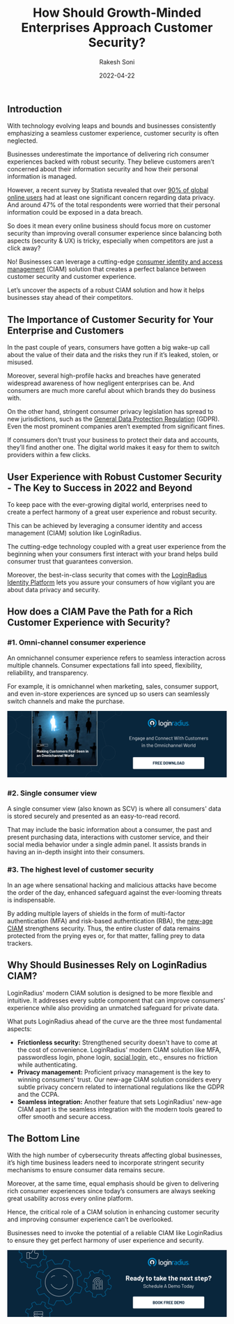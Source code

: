 ﻿---
title: "How Should Growth-Minded Enterprises Approach Customer Security?"
date: "2022-04-22"
coverImage: "growth-comp.jpg"
tags: ["data security", "compliance", "ciam", "customer experience"]
author: "Rakesh Soni"
description: "Customer security is crucial for any business striving to stay ahead of the competition. However, balancing customer security with a rich consumer experience is what it all takes to propel growth. Learn the aspects of a robust CIAM solution and how it helps businesses stay ahead of their competitors."
metadescription: "Customer security should be the number one priority for businesses seeking substantial growth. Here’s how to ensure a balance between security & usability."
metatitle: "How Should Businesses Approach Customer Security?"
---

## Introduction

With technology evolving leaps and bounds and businesses consistently emphasizing a seamless customer experience, customer security is often neglected. 

Businesses underestimate the importance of delivering rich consumer experiences backed with robust security. They believe customers aren’t concerned about their information security and how their personal information is managed. 

However, a recent survey by Statista revealed that over [90% of global online users](https://www.statista.com/statistics/296700/personal-data-security-perception-online/) had at least one significant concern regarding data privacy. And around 47% of the total respondents were worried that their personal information could be exposed in a data breach. 

So does it mean every online business should focus more on customer security than improving overall consumer experience since balancing both aspects (security & UX) is tricky, especially when competitors are just a click away? 

No! Businesses can leverage a cutting-edge [consumer identity and access management](https://www.loginradius.com/blog/identity/customer-identity-and-access-management/) (CIAM) solution that creates a perfect balance between customer security and customer experience. 

Let’s uncover the aspects of a robust CIAM solution and how it helps businesses stay ahead of their competitors. 

## The Importance of Customer Security for Your Enterprise and Customers

In the past couple of years, consumers have gotten a big wake-up call about the value of their data and the risks they run if it’s leaked, stolen, or misused.

Moreover, several high-profile hacks and breaches have generated widespread awareness of how negligent enterprises can be. And consumers are much more careful about which brands they do business with.

On the other hand, stringent consumer privacy legislation has spread to new jurisdictions, such as the [General Data Protection Regulation](https://www.loginradius.com/gdpr-and-privacy/) (GDPR). Even the most prominent companies aren’t exempted from significant fines.

If consumers don’t trust your business to protect their data and accounts, they’ll find another one. The digital world makes it easy for them to switch providers within a few clicks.


## User Experience with Robust Customer Security - The Key to Success in 2022 and Beyond

To keep pace with the ever-growing digital world, enterprises need to create a perfect harmony of a great user experience and robust security.

This can be achieved by leveraging a consumer identity and access management (CIAM) solution like LoginRadius.

The cutting-edge technology coupled with a great user experience from the beginning when your consumers first interact with your brand helps build consumer trust that guarantees conversion.

Moreover, the best-in-class security that comes with the [LoginRadius Identity Platform](https://www.loginradius.com/) lets you assure your consumers of how vigilant you are about data privacy and security.


## How does a CIAM Pave the Path for a Rich Customer Experience with Security? 


### #1. Omni-channel consumer experience

An omnichannel consumer experience refers to seamless interaction across multiple channels. Consumer expectations fall into speed, flexibility, reliability, and transparency.

For example, it is omnichannel when marketing, sales, consumer support, and even in-store experiences are synced up so users can seamlessly switch channels and make the purchase.

[![EB-omnichannel](EB-omnichannel.png)](https://www.loginradius.com/resource/making-customers-feel-seen-in-an-omnichannel-world/)


### #2. Single consumer view

A single consumer view (also known as SCV) is where all consumers' data is stored securely and presented as an easy-to-read record.

That may include the basic information about a consumer, the past and present purchasing data, interactions with customer service, and their social media behavior under a single admin panel. It assists brands in having an in-depth insight into their consumers.


### #3. The highest level of customer security

In an age where sensational hacking and malicious attacks have become the order of the day, enhanced safeguard against the ever-looming threats is indispensable.

By adding multiple layers of shields in the form of multi-factor authentication (MFA) and risk-based authentication (RBA), the [new-age CIAM](https://www.loginradius.com/blog/identity/new-age-ciam/) strengthens security. Thus, the entire cluster of data remains protected from the prying eyes or, for that matter, falling prey to data trackers. 


## Why Should Businesses Rely on LoginRadius CIAM? 

LoginRadius' modern CIAM solution is designed to be more flexible and intuitive. It addresses every subtle component that can improve consumers' experience while also providing an unmatched safeguard for private data.

What puts LoginRadius ahead of the curve are the three most fundamental aspects:

* **Frictionless security:** Strengthened security doesn't have to come at the cost of convenience. LoginRadius' modern CIAM solution like MFA, passwordless login, phone login, [social login](https://www.loginradius.com/social-login/), etc., ensures no friction while authenticating.
* **Privacy management:** Proficient privacy management is the key to winning consumers' trust. Our new-age CIAM solution considers every subtle privacy concern related to international regulations like the GDPR and the CCPA.
* **Seamless integration:** Another feature that sets LoginRadius' new-age CIAM apart is the seamless integration with the modern tools geared to offer smooth and secure access.


## The Bottom Line

With the high number of cybersecurity threats affecting global businesses, it’s high time business leaders need to incorporate stringent security mechanisms to ensure consumer data remains secure. 

Moreover, at the same time, equal emphasis should be given to delivering rich consumer experiences since today’s consumers are always seeking great usability across every online platform. 

Hence, the critical role of a CIAM solution in enhancing customer security and improving consumer experience can’t be overlooked. 

Businesses need to invoke the potential of a reliable CIAM like LoginRadius to ensure they get perfect harmony of user experience and security. 

[![book-free-demo-loginradius](../../assets/book-a-demo-loginradius.png)](https://www.loginradius.com/contact-us?utm_source=blog&utm_medium=web&utm_campaign=how-businesses-approach-customer-security)